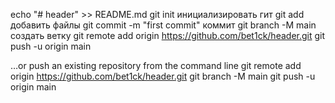 echo "# header" >> README.md
git init инициализировать гит
git add добавить файлы
git commit -m "first commit" коммит
git branch -M main создать ветку
git remote add origin https://github.com/bet1ck/header.git
git push -u origin main 

…or push an existing repository from the command line
git remote add origin https://github.com/bet1ck/header.git
git branch -M main
git push -u origin main
